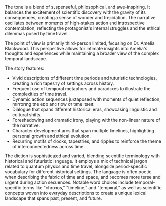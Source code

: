 
<tone>The tone is a blend of suspenseful, philosophical, and awe-inspiring. It balances the excitement of scientific discovery with the gravity of its consequences, creating a sense of wonder and trepidation. The narrative oscillates between moments of high-stakes action and introspective contemplation, reflecting the protagonist's internal struggles and the ethical dilemmas posed by time travel.</tone>

<pov>The point of view is primarily third-person limited, focusing on Dr. Amelia Blackwood. This perspective allows for intimate insights into Amelia's thoughts and experiences while maintaining a broader view of the complex temporal landscape.</pov>

<litdev>The story features:
- Vivid descriptions of different time periods and futuristic technologies, creating a rich tapestry of settings across history.
- Frequent use of temporal metaphors and paradoxes to illustrate the complexities of time travel.
- Dynamic action sequences juxtaposed with moments of quiet reflection, mirroring the ebb and flow of time itself.
- Dialogue that spans different historical eras, showcasing linguistic and cultural shifts.
- Foreshadowing and dramatic irony, playing with the non-linear nature of the narrative.
- Character development arcs that span multiple timelines, highlighting personal growth and ethical evolution.
- Recurring motifs of clocks, tapestries, and ripples to reinforce the theme of interconnectedness across time.</litdev>

<lexchoice>The diction is sophisticated and varied, blending scientific terminology with historical and futuristic language. It employs a mix of technical jargon related to quantum physics and time travel, alongside period-specific vocabulary for different historical settings. The language is often poetic when describing the fabric of time and space, and becomes more terse and urgent during action sequences. Notable word choices include temporal-specific terms like "chronos," "timeline," and "temporal," as well as scientific concepts woven into everyday descriptions to create a unique lexical landscape that spans past, present, and future.</lexchoice>
